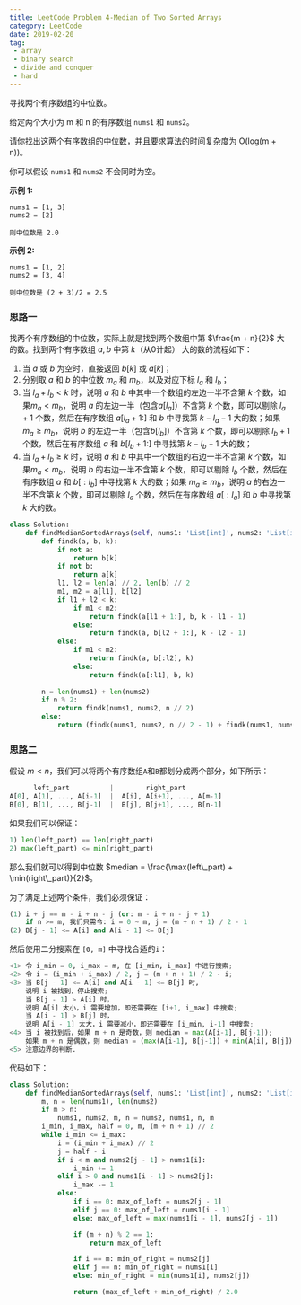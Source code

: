 ```yaml
---
title: LeetCode Problem 4-Median of Two Sorted Arrays
category: LeetCode
date: 2019-02-20
tag:
 - array
 - binary search
 - divide and conquer
 - hard
---
```


寻找两个有序数组的中位数。

给定两个大小为 m 和 n 的有序数组 `nums1` 和 `nums2`。

请你找出这两个有序数组的中位数，并且要求算法的时间复杂度为 O(log(m + n))。

你可以假设 `nums1` 和 `nums2` 不会同时为空。

**示例 1:**

```
nums1 = [1, 3]
nums2 = [2]

则中位数是 2.0
```

**示例 2:**

```
nums1 = [1, 2]
nums2 = [3, 4]

则中位数是 (2 + 3)/2 = 2.5
```

### 思路一

找两个有序数组的中位数，实际上就是找到两个数组中第 $\frac{m + n}{2}$ 大的数。找到两个有序数组 $a, b$ 中第 $k$（从0计起） 大的数的流程如下：

1. 当 $a$ 或 $b$ 为空时，直接返回 $b[k]$ 或 $a[k]$；
2. 分别取 $a$ 和 $b$ 的中位数 $m_a$ 和 $m_b$，以及对应下标 $l_a$ 和 $l_b$；
3. 当 $l_a + l_b < k$ 时，说明 $a$ 和 $b$ 中其中一个数组的左边一半不含第 $k$ 个数，如果$m_a < m_b$，说明 $a$ 的左边一半（包含$a[l_a]$）不含第 $k$ 个数，即可以剔除 $l_a + 1$ 个数，然后在有序数组 $a[l_a+1:]$ 和 $b$ 中寻找第 $k-l_a-1$ 大的数；如果 $m_a \ge m_b$，说明 $b$ 的左边一半（包含$b[l_b]$）不含第 $k$ 个数，即可以剔除 $l_b + 1$ 个数，然后在有序数组 $a$ 和 $b[l_b+1:]$ 中寻找第 $k-l_b-1$ 大的数；
4. 当 $l_a + l_b \ge k$ 时，说明 $a$ 和 $b$ 中其中一个数组的右边一半不含第 $k$ 个数，如果$m_a < m_b$，说明 $b$ 的右边一半不含第 $k$ 个数，即可以剔除 $l_b$ 个数，然后在有序数组 $a$ 和 $b[:l_b]$ 中寻找第 $k$ 大的数；如果 $m_a \ge m_b$，说明 $a$ 的右边一半不含第 $k$ 个数，即可以剔除 $l_a$ 个数，然后在有序数组 $a[:l_a]$ 和 $b$ 中寻找第 $k$ 大的数。

```python
class Solution:
    def findMedianSortedArrays(self, nums1: 'List[int]', nums2: 'List[int]') -> 'float':
        def findk(a, b, k):
            if not a:
                return b[k]
            if not b:
                return a[k]
            l1, l2 = len(a) // 2, len(b) // 2
            m1, m2 = a[l1], b[l2]
            if l1 + l2 < k:
                if m1 < m2:
                    return findk(a[l1 + 1:], b, k - l1 - 1)
                else:
                    return findk(a, b[l2 + 1:], k - l2 - 1)
            else:
                if m1 < m2:
                    return findk(a, b[:l2], k)
                else:
                    return findk(a[:l1], b, k)
        
        n = len(nums1) + len(nums2)
        if n % 2:
            return findk(nums1, nums2, n // 2)
        else:
            return (findk(nums1, nums2, n // 2 - 1) + findk(nums1, nums2, n // 2)) / 2
```

### 思路二

假设 $m < n$，我们可以将两个有序数组`A`和`B`都划分成两个部分，如下所示：

```python
      left_part          |        right_part
A[0], A[1], ..., A[i-1]  |  A[i], A[i+1], ..., A[m-1]
B[0], B[1], ..., B[j-1]  |  B[j], B[j+1], ..., B[n-1]
```

如果我们可以保证：

```python
1) len(left_part) == len(right_part)
2) max(left_part) <= min(right_part)
```

那么我们就可以得到中位数 $median = \frac{\max(left\_part) + \min(right\_part)}{2}$。

为了满足上述两个条件，我们必须保证：

```python
(1) i + j == m - i + n - j (or: m - i + n - j + 1)
    if n >= m, 我们只需令: i = 0 ~ m, j = (m + n + 1) / 2 - 1
(2) B[j - 1] <= A[i] and A[i - 1] <= B[j]
```

然后使用二分搜索在 `[0, m]` 中寻找合适的`i`：

```python
<1> 令 i_min = 0, i_max = m, 在 [i_min, i_max] 中进行搜索;
<2> 令 i = (i_min + i_max) / 2, j = (m + n + 1) / 2 - i;
<3> 当 B[j - 1] <= A[i] and A[i - 1] <= B[j] 时,
    说明 i 被找到，停止搜索;
    当 B[j - 1] > A[i] 时，
    说明 A[i] 太小，i 需要增加，即还需要在 [i+1, i_max] 中搜索;
    当 A[i - 1] > B[j] 时，
    说明 A[i - 1] 太大，i 需要减小，即还需要在 [i_min, i-1] 中搜索;
<4> 当 i 被找到后，如果 m + n 是奇数，则 median = max(A[i-1], B[j-1]);
	如果 m + n 是偶数，则 median = (max(A[i-1], B[j-1]) + min(A[i], B[j])) / 2;
<5> 注意边界的判断.
```

代码如下：

```python
class Solution:
    def findMedianSortedArrays(self, nums1: 'List[int]', nums2: 'List[int]') -> 'float':
        m, n = len(nums1), len(nums2)
        if m > n:
            nums1, nums2, m, n = nums2, nums1, n, m
        i_min, i_max, half = 0, m, (m + n + 1) // 2
        while i_min <= i_max:
            i = (i_min + i_max) // 2
            j = half - i
            if i < m and nums2[j - 1] > nums1[i]:
                i_min += 1
            elif i > 0 and nums1[i - 1] > nums2[j]:
                i_max -= 1
            else:
                if i == 0: max_of_left = nums2[j - 1]
                elif j == 0: max_of_left = nums1[i - 1]
                else: max_of_left = max(nums1[i - 1], nums2[j - 1])

                if (m + n) % 2 == 1:
                    return max_of_left

                if i == m: min_of_right = nums2[j]
                elif j == n: min_of_right = nums1[i]
                else: min_of_right = min(nums1[i], nums2[j])

                return (max_of_left + min_of_right) / 2.0
```

